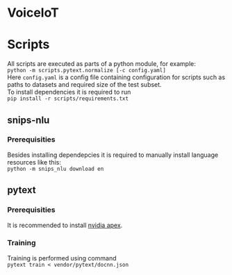 # VoiceIoT
# Scripts
All scripts are executed as parts of a python module, for example:  
`python -m scripts.pytext.normalize [-c config.yaml]`  
Here `config.yaml` is a config file containing configuration for scripts such as paths to datasets and required size of the test subset.  
To install dependencies it is required to run  
`pip install -r scripts/requirements.txt`  
## snips-nlu
### Prerequisities
Besides installing dependepcies it is required to manually install language resources like this:  
`python -m snips_nlu download en`  
## pytext
### Prerequisities
It is recommended to install [nvidia apex](https://github.com/NVIDIA/apex/).  
### Training
Training is performed using command  
`pytext train < vendor/pytext/docnn.json`
